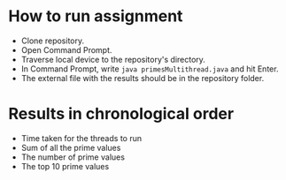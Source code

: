 # How to run assignment
- Clone repository.
- Open Command Prompt.
- Traverse local device to the repository's directory.
- In Command Prompt, write `java primesMultithread.java` and hit Enter.
- The external file with the results should be in the repository folder.

# Results in chronological order
- Time taken for the threads to run
- Sum of all the prime values
- The number of prime values
- The top 10 prime values

 
